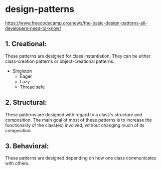 # design-patterns

https://www.freecodecamp.org/news/the-basic-design-patterns-all-developers-need-to-know/

## 1. Creational: 
These patterns are designed for class instantiation. They can be either class-creation patterns or object-creational patterns.
    
- Singleton
  - Eager
  - Lazy
  - Thread safe


## 2. Structural: 
These patterns are designed with regard to a class's structure and composition. The main goal of most of these patterns is to increase the functionality of the class(es) involved, without changing much of its composition.

## 3. Behavioral: 
These patterns are designed depending on how one class communicates with others.